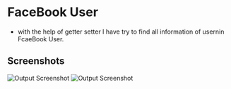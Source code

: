 
# FaceBook User 

* with the help of getter setter I have try to find all information of usernin FcaeBook User.


## Screenshots

![Output Screenshot](https://github.com/Karishma290395/FaceBook-User/blob/main/FaceBook%20POJO.png)
![Output Screenshot](https://github.com/Karishma290395/FaceBook-User/blob/main/FaceBook%20User.png)
